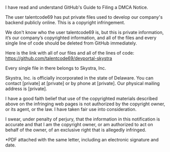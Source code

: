 I have read and understand GitHub's Guide to Filing a DMCA Notice.  


The user talentcode69 has put private files used to develop our company's backend publicly online. This is a copyright infringement.   


We don't know who the user talentcode69 is, but this is private information, it’s our company’s copyrighted information, and all of the files and every single line of code should be deleted from GitHub immediately.   


Here is the link with all of our files and all of the lines of code: https://github.com/talentcode69/devportal-skystra   


Every single file in there belongs to Skystra, Inc.  


Skystra, Inc. is officially incorporated in the state of Delaware. You can contact [private] at [private] or by phone at [private]. Our physical mailing address is [private].  


I have a good faith belief that use of the copyrighted materials described above on the infringing web pages is not authorized by the copyright owner, or its agent, or the law. I have taken fair use into consideration.  


I swear, under penalty of perjury, that the information in this notification is accurate and that I am the copyright owner, or am authorized to act on behalf of the owner, of an exclusive right that is allegedly infringed.  



*PDF attached with the same letter, including an electronic signature and date.  
